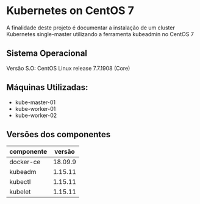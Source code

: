 # Kubernetes on CentOS 7
A finalidade deste projeto é documentar a instalação de um cluster Kubernetes single-master utilizando a ferramenta kubeadmin no CentOS 7

## Sistema Operacional
Versão S.O: CentOS Linux release 7.7.1908 (Core)

## Máquinas Utilizadas:
* kube-master-01
* kube-worker-01
* kube-worker-02

## Versões dos componentes
| componente | versão |
| ----------| ---------|
|docker-ce | 18.09.9 |
|kubeadm | 1.15.11 |
|kubectl | 1.15.11 | 
|kubelet| 1.15.11|
